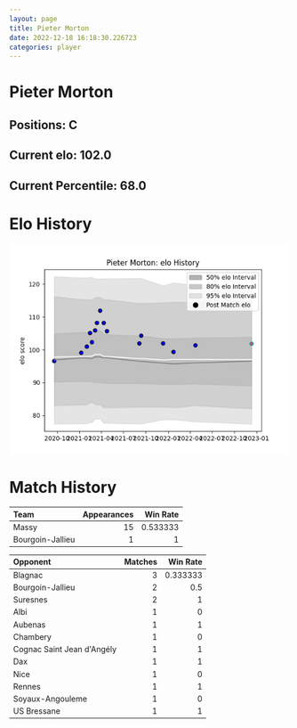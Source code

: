 ```yaml
---  
layout: page  
title: Pieter Morton  
date: 2022-12-18 16:18:30.226723  
categories: player  
---
```

# Pieter Morton

## Positions: C

## Current elo: 102.0

## Current Percentile: 68.0

# Elo History


![elo history](history_PieterMorton.png)
# Match History


| Team             |   Appearances |   Win Rate |
|:-----------------|--------------:|-----------:|
| Massy            |            15 |   0.533333 |
| Bourgoin-Jallieu |             1 |   1        |

| Opponent                   |   Matches |   Win Rate |
|:---------------------------|----------:|-----------:|
| Blagnac                    |         3 |   0.333333 |
| Bourgoin-Jallieu           |         2 |   0.5      |
| Suresnes                   |         2 |   1        |
| Albi                       |         1 |   0        |
| Aubenas                    |         1 |   1        |
| Chambery                   |         1 |   0        |
| Cognac Saint Jean d'Angély |         1 |   1        |
| Dax                        |         1 |   1        |
| Nice                       |         1 |   0        |
| Rennes                     |         1 |   1        |
| Soyaux-Angouleme           |         1 |   0        |
| US Bressane                |         1 |   1        |